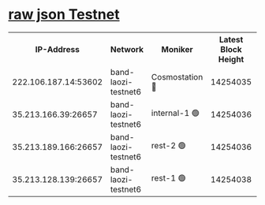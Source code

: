 
[raw json Testnet](https://rpc-check.bandt.stavr.tech/bandt/rpcbandt_result.json)
=

<table><tr><th>IP-Address</th><th>Network</th><th>Moniker</th><th>Latest Block Height</th><th>Earliest Block Height</th><th>Catching Up</th><th>Tx Index</th><th>Voting Power</th><th>Scan Time</th></tr><tr><td>222.106.187.14:53602</td><td>band-laozi-testnet6</td><td>Cosmostation 🔴</td><td>14254035</td><td>13177501</td><td>False</td><td>on</td><td>2203223</td><td>2023-12-27T00:14:00.536248891UTC</td></tr><tr><td>35.213.166.39:26657</td><td>band-laozi-testnet6</td><td>internal-1 🟢</td><td>14254036</td><td>14154035</td><td>False</td><td>on</td><td>0</td><td>2023-12-27T00:14:01.808651753UTC</td></tr><tr><td>35.213.189.166:26657</td><td>band-laozi-testnet6</td><td>rest-2 🟢</td><td>14254036</td><td>14154036</td><td>False</td><td>on</td><td>0</td><td>2023-12-27T00:14:03.000579900UTC</td></tr><tr><td>35.213.128.139:26657</td><td>band-laozi-testnet6</td><td>rest-1 🟢</td><td>14254038</td><td>14154038</td><td>False</td><td>on</td><td>0</td><td>2023-12-27T00:14:08.322223470UTC</td></tr></table>
